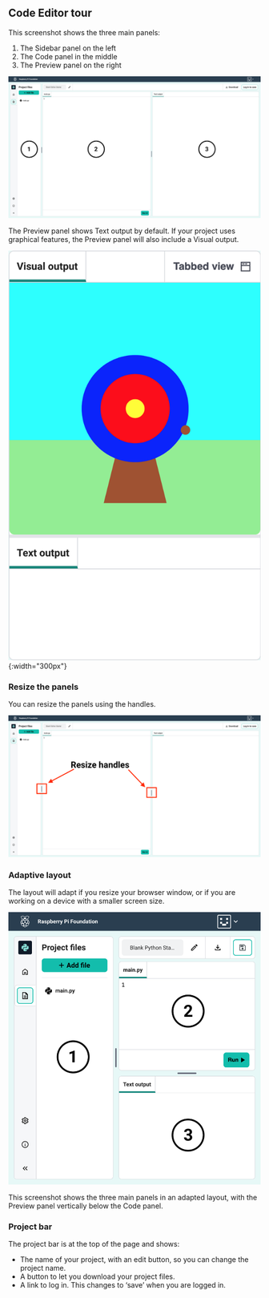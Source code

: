 ## Code Editor tour

This screenshot shows the three main panels:
1) The Sidebar panel on the left
2) The Code panel in the middle
3) The Preview panel on the right

![A labelled screenshot of the Code Editor.](images/panels-numbered-python.png)

The Preview panel shows Text output by default. If your project uses graphical features, the Preview panel will also include a Visual output.

![The Preview panel showing visual output of the Target practice project.](images/target-practice.png){:width="300px"}

### Resize the panels

You can resize the panels using the handles.

![A screenshot showing the panel resize handles.](images/resize-handles-python.png)

### Adaptive layout

The layout will adapt if you resize your browser window, or if you are working on a device with a smaller screen size.

![A screenshot showing the panels in an adapted layout.](images/panels-adapted-python.png)

This screenshot shows the three main panels in an adapted layout, with the Preview panel vertically below the Code panel.

### Project bar

The project bar is at the top of the page and shows:

+ The name of your project, with an edit button, so you can change the project name.
+ A button to let you download your project files.
+ A link to log in. This changes to ‘save’ when you are logged in.
